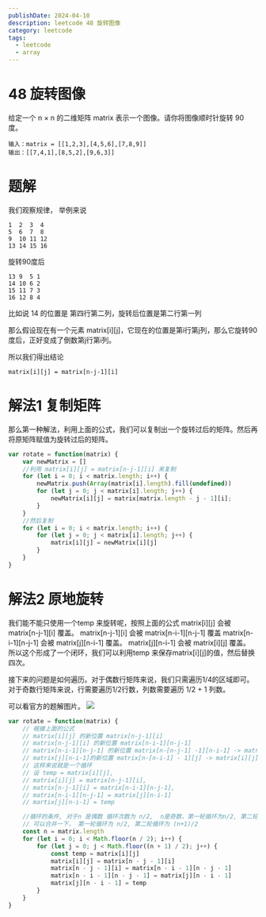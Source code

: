 ```yaml
---
publishDate: 2024-04-10
description: leetcode 48 旋转图像
category: leetcode
tags:
  - leetcode
  - array
---
```


# 48 旋转图像

给定一个 n × n 的二维矩阵 matrix 表示一个图像。请你将图像顺时针旋转 90 度。

```
输入：matrix = [[1,2,3],[4,5,6],[7,8,9]]
输出：[[7,4,1],[8,5,2],[9,6,3]]
```

# 题解

我们观察规律， 举例来说

```
1  2  3  4
5  6  7  8
9  10 11 12
13 14 15 16
```

旋转90度后

```
13 9  5 1
14 10 6 2
15 11 7 3
16 12 8 4
```

比如说 14 的位置是 第四行第二列，旋转后位置是第二行第一列

那么假设现在有一个元素 matrix[i][j]，它现在的位置是第i行第j列，那么它旋转90度后，正好变成了倒数第j行第i列。

所以我们得出结论

```
matrix[i][j] = matrix[n-j-1][i]
```

# 解法1 复制矩阵

那么第一种解法，利用上面的公式，我们可以复制出一个旋转过后的矩阵。然后再将原矩阵赋值为旋转过后的矩阵。

```javascript
var rotate = function(matrix) {
    var newMatrix = []
    //利用 matrix[i][j] = matrix[n-j-1][i] 来复制
    for (let i = 0; i < matrix.length; i++) {
        newMatrix.push(Array(matrix[i].length).fill(undefined))
        for (let j = 0; j < matrix[i].length; j++) {
            newMatrix[i][j] = matrix[matrix.length - j - 1][i];
        }
    }
    //然后复制
    for (let i = 0; i < matrix.length; i++) {
        for (let j = 0; j < matrix[i].length; j++) {
            matrix[i][j] = newMatrix[i][j]
        }
    }
}
```

# 解法2 原地旋转

我们能不能只使用一个temp 来旋转呢，按照上面的公式
matrix[i][j] 会被 matrix[n-j-1][i] 覆盖。
matrix[n-j-1][i] 会被 matrix[n-i-1][n-j-1] 覆盖
matrix[n-i-1][n-j-1] 会被 matrix[j][n-i-1] 覆盖。
matrix[j][n-i-1] 会被 matrix[i][j] 覆盖。
所以这个形成了一个闭环，我们可以利用temp 来保存matrix[i][j]的值，然后替换四次。

接下来的问题是如何遍历。对于偶数行矩阵来说，我们只需遍历1/4的区域即可。对于奇数行矩阵来说，行需要遍历1/2行数，列数需要遍历 1/2 + 1 列数。

可以看官方的题解图片。
![](https://assets.leetcode-cn.com/solution-static/48/2.png)

```javascript
var rotate = function(matrix) {
    // 根據上面的公式
    // matrix[i][j] 的新位置 matrix[n-j-1][i]
    // matrix[n-j-1][i] 的新位置 matrix[n-i-1][n-j-1]
    // matrix[n-i-1][n-j-1] 的新位置 matrix[n-[n-j-1] -1][n-i-1] -> matrix[j][n-i-1]
    // matrix[j][n-i-1]的新位置 matrix[n-[n-i-1] - 1][j] -> matrix[i][j]
    // 这样来说就是一个循环
    // 设 temp = matrix[i][j],
    // matrix[i][j] = matrix[n-j-1][i],
    // matrix[n-j-1][i] = matrix[n-i-1][n-j-1],
    // matrix[n-i-1][n-j-1] = matrix[j][n-i-1]
    // martix[j][n-i-1] = temp

    //循环的条件, 对于n 是偶数 循环次数为 n/2,  n是奇数，第一轮循环为n/2, 第二轮循环是(n+1)/2
    // 可以合并一下， 第一轮循环为 n/2, 第二轮循环为 (n+1)/2
    const n = matrix.length
    for (let i = 0; i < Math.floor(n / 2); i++) {
        for (let j = 0; j < Math.floor((n + 1) / 2); j++) {
            const temp = matrix[i][j]
            matrix[i][j] = matrix[n - j - 1][i]
            matrix[n - j - 1][i] = matrix[n - i - 1][n - j - 1]
            matrix[n - i - 1][n - j - 1] = matrix[j][n - i - 1]
            matrix[j][n - i - 1] = temp
        }
    }
}
```
